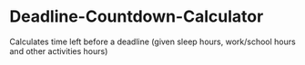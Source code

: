 # Deadline-Countdown-Calculator
Calculates time left before a deadline (given sleep hours, work/school hours and other activities hours)
